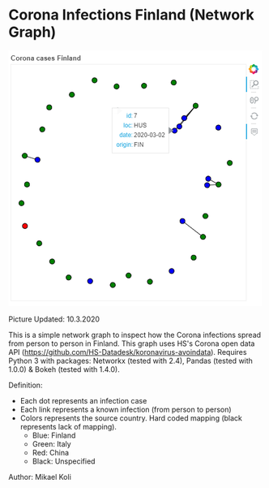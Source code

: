 # Corona Infections Finland (Network Graph)
![Example](example.png)

Picture Updated: 10.3.2020

This is a simple network graph to inspect how the Corona infections spread from person to person in Finland.
This graph uses HS's Corona open data API (https://github.com/HS-Datadesk/koronavirus-avoindata).
Requires Python 3 with packages: Networkx (tested with 2.4), Pandas (tested with 1.0.0) & Bokeh (tested with 1.4.0).

Definition:
- Each dot represents an infection case
- Each link represents a known infection (from person to person)
- Colors represents the source country. Hard coded mapping (black represents lack of mapping).
  - Blue: Finland
  - Green: Italy
  - Red: China
  - Black: Unspecified
  

Author: Mikael Koli
